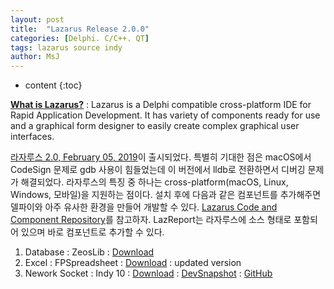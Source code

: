 ```yaml
---
layout: post
title:  "Lazarus Release 2.0.0"
categories: [Delphi. C/C++. QT]
tags: lazarus source indy
author: MsJ
---
```


* content
{:toc}

[**What is Lazarus?**](https://www.lazarus-ide.org/index.php?page=about) : Lazarus is a Delphi compatible cross-platform IDE for Rapid Application Development. It has variety of components ready for use and a graphical form designer to easily create complex graphical user interfaces.

[라자루스 2.0, February 05, 2019](http://wiki.lazarus.freepascal.org/Lazarus_2.0.0_release_notes)이 출시되었다. 특별히 기대한 점은 macOS에서 CodeSign 문제로 gdb 사용이 힘들었는데 이 버전에서 lldb로 전환하면서 디버깅 문제가 해결되었다. 라자루스의 특징 중 하나는 cross-platform(macOS, Linux, Windows, 모바일)을 지원하는 점이다. 설치 후에 다음과 같은 컴포넌트를 추가해주면 델파이와 아주 유사한 환경을 만들어 개발할 수 있다. [Lazarus Code and Component Repository](https://sourceforge.net/projects/lazarus-ccr/files/)를 참고하자. LazReport는 라자루스에 소스 형태로 포함되어 있으며 바로 컴포넌트로 추가할 수 있다.

1. Database : ZeosLib : [Download](http://zeoslib.sourceforge.net/)
2. Excel : FPSpreadsheet : [Download](https://sourceforge.net/projects/lazarus-ccr/files/FPSpreadsheet/) : updated version
3. Nework Socket : Indy 10 : [Download](https://indy.fulgan.com/) : [DevSnapshot](http://ww2.indyproject.org/Sockets/Download/DevSnapshot.EN.aspx) : [GitHub](https://github.com/Fulgan/Indy)
